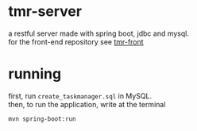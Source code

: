 # tmr-server
a restful server made with spring boot, jdbc and mysql.\
for the front-end repository see [tmr-front](https://github.com/ochocss/tmr-front)

# running
first, run ```create_taskmanager.sql``` in MySQL.\
then, to run the application, write at the terminal
```
mvn spring-boot:run
```